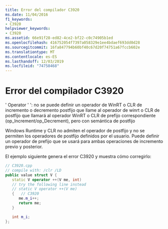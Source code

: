 ```yaml
---
title: Error del compilador C3920
ms.date: 11/04/2016
f1_keywords:
- C3920
helpviewer_keywords:
- C3920
ms.assetid: 66e91f28-ed82-4ce2-bf22-c0c74905b1ed
ms.openlocfilehash: 416752054f7397a058329e1ee4bdaef693dd0d28
ms.sourcegitcommit: 16fa847794b60bf40c67d20f74751a67fccb602e
ms.translationtype: MT
ms.contentlocale: es-ES
ms.lasthandoff: 12/03/2019
ms.locfileid: "74758468"
---
```

# <a name="compiler-error-c3920"></a>Error del compilador C3920

' Operator ' ': no se puede definir un operador de WinRT o CLR de incremento o decremento postfijo que llame al operador de winrt o CLR de postfijo que llamará al operador WinRT o CLR de prefijo correspondiente (op_Increment/op_Decrement), pero con semántica de postfijo

Windows Runtime y CLR no admiten el operador de postfijo y no se permiten los operadores de postfijo definidos por el usuario.  Puede definir un operador de prefijo que se usará para ambas operaciones de incremento previo y posterior.

El ejemplo siguiente genera el error C3920 y muestra cómo corregirlo:

```cpp
// C3920.cpp
// compile with: /clr /LD
public value struct V {
   static V operator ++(V me, int)
   // try the following line instead
   // static V operator ++(V me)
   {   // C3920
      me.m_i++;
      return me;
   }

   int m_i;
};
```
